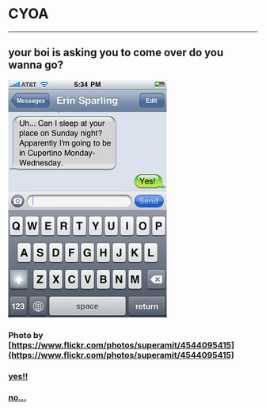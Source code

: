 # CYOA
---
## your boi is asking you to come over do you wanna go?

  ![Alt Text](text.jpg)
  
### Photo by [https://www.flickr.com/photos/superamit/4544095415](https://www.flickr.com/photos/superamit/4544095415)

### [yes!!](yes2.md)
### [no...](no2.md)
